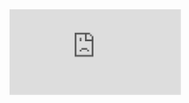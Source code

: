<iframe src="https://tryhackme.com/api/v2/badges/public-profile?userPublicId=3222902" style='border:none;'></iframe>
